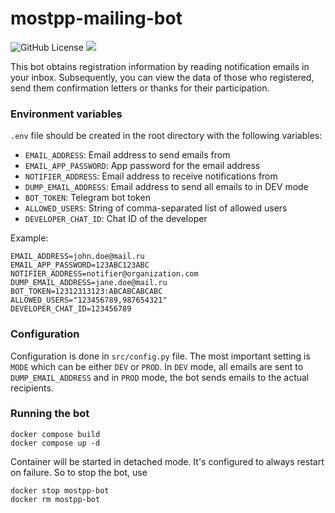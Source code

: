 # mostpp-mailing-bot

![GitHub License](https://img.shields.io/github/license/GregoryKogan/mostpp-mailing-bot)
![](https://tokei.ekzhang.com/b1/github/GregoryKogan/mostpp-mailing-bot)

This bot obtains registration information by reading notification emails in your inbox. Subsequently, you can view the data of those who registered, send them confirmation letters or thanks for their participation.

### Environment variables

`.env` file should be created in the root directory with the following variables:

- `EMAIL_ADDRESS`: Email address to send emails from
- `EMAIL_APP_PASSWORD`: App password for the email address
- `NOTIFIER_ADDRESS`: Email address to receive notifications from
- `DUMP_EMAIL_ADDRESS`: Email address to send all emails to in DEV mode
- `BOT_TOKEN`: Telegram bot token
- `ALLOWED_USERS`: String of comma-separated list of allowed users
- `DEVELOPER_CHAT_ID`: Chat ID of the developer

Example:

```shell
EMAIL_ADDRESS=john.doe@mail.ru
EMAIL_APP_PASSWORD=123ABC123ABC
NOTIFIER_ADDRESS=notifier@organization.com
DUMP_EMAIL_ADDRESS=jane.doe@mail.ru
BOT_TOKEN=12312313123:ABCABCABCABC
ALLOWED_USERS="123456789,987654321"
DEVELOPER_CHAT_ID=123456789
```

### Configuration

Configuration is done in `src/config.py` file.
The most important setting is `MODE` which can be either `DEV` or `PROD`. In `DEV` mode, all emails are sent to `DUMP_EMAIL_ADDRESS` and in `PROD` mode, the bot sends emails to the actual recipients.

### Running the bot

```shell
docker compose build
docker compose up -d
```

Container will be started in detached mode. It's configured to always restart on failure. So to stop the bot, use

```shell
docker stop mostpp-bot
docker rm mostpp-bot
```
